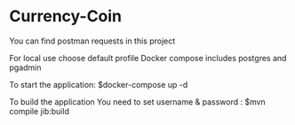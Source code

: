 # Currency-Coin

You can find postman requests in this project

For local use choose default profile
Docker compose includes postgres and pgadmin

To start the application:
    $docker-compose up -d
    
    

To build the application You need to set username & password :
    $mvn compile jib:build
